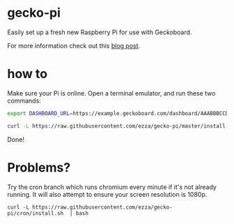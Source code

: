 gecko-pi
========

Easily set up a fresh new Raspberry Pi for use with Geckoboard.

For more information check out this [blog post](http://www.geckoboard.com/blog/geckoboard-and-raspberry-pi).

how to
======

Make sure your Pi is online. Open a terminal emulator, and run these two commands:

```bash
export DASHBOARD_URL=https://example.geckoboard.com/dashboard/AAABBBCCDDD 

curl -L https://raw.githubusercontent.com/ezza/gecko-pi/master/install.sh  | bash
```

Done!


Problems?
======
Try the cron branch which runs chromium every minute if it's not already running. It will also attempt to ensure your screen resolution is 1080p.

```
curl -L https://raw.githubusercontent.com/ezza/gecko-pi/cron/install.sh  | bash
```
